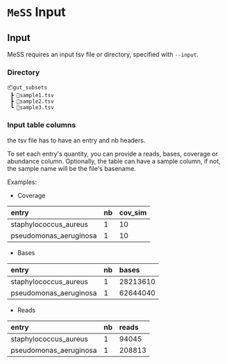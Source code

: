 # `MeSS` Input

## Input

MeSS requires an input tsv file or directory, specified with `--input`.

### Directory

```
📦gut_subsets
 ┣ 📜sample1.tsv
 ┣ 📜sample2.tsv
 ┗ 📜sample3.tsv
```

### Input table columns

the tsv file has to have an entry and nb headers.

To set each entry's quantity, you can provide a reads, bases, coverage or abundance column. Optionally, the table can have a sample column, if not, the sample name will be the file's basename.

Examples:

- Coverage

| entry                  | nb  | cov_sim |
| :--------------------- | :-- | :------ |
| staphylococcus_aureus  | 1   | 10      |
| pseudomonas_aeruginosa | 1   | 10      |

- Bases

| entry                  | nb  | bases    |
| :--------------------- | :-- | :------- |
| staphylococcus_aureus  | 1   | 28213610 |
| pseudomonas_aeruginosa | 1   | 62644040 |

- Reads

| entry                  | nb  | reads  |
| :--------------------- | :-- | :----- |
| staphylococcus_aureus  | 1   | 94045  |
| pseudomonas_aeruginosa | 1   | 208813 |
